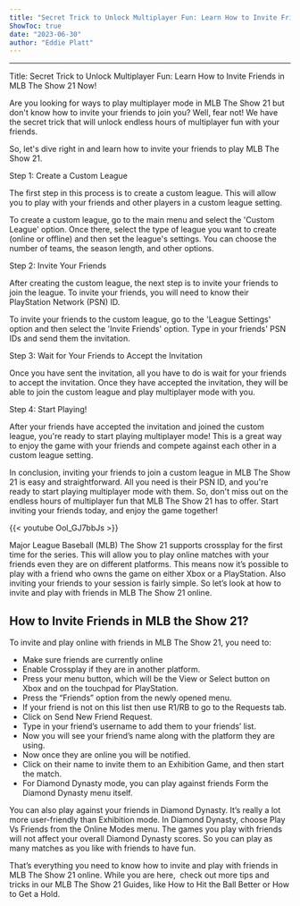 ```yaml
---
title: "Secret Trick to Unlock Multiplayer Fun: Learn How to Invite Friends in MLB The Show 21 Now!"
ShowToc: true 
date: "2023-06-30"
author: "Eddie Platt"
---
```

*****
Title: Secret Trick to Unlock Multiplayer Fun: Learn How to Invite Friends in MLB The Show 21 Now!

Are you looking for ways to play multiplayer mode in MLB The Show 21 but don't know how to invite your friends to join you? Well, fear not! We have the secret trick that will unlock endless hours of multiplayer fun with your friends. 

So, let's dive right in and learn how to invite your friends to play MLB The Show 21. 

Step 1: Create a Custom League

The first step in this process is to create a custom league. This will allow you to play with your friends and other players in a custom league setting. 

To create a custom league, go to the main menu and select the 'Custom League' option. Once there, select the type of league you want to create (online or offline) and then set the league's settings. You can choose the number of teams, the season length, and other options. 

Step 2: Invite Your Friends

After creating the custom league, the next step is to invite your friends to join the league. To invite your friends, you will need to know their PlayStation Network (PSN) ID. 

To invite your friends to the custom league, go to the 'League Settings' option and then select the 'Invite Friends' option. Type in your friends' PSN IDs and send them the invitation. 

Step 3: Wait for Your Friends to Accept the Invitation

Once you have sent the invitation, all you have to do is wait for your friends to accept the invitation. Once they have accepted the invitation, they will be able to join the custom league and play multiplayer mode with you. 

Step 4: Start Playing!

After your friends have accepted the invitation and joined the custom league, you're ready to start playing multiplayer mode! This is a great way to enjoy the game with your friends and compete against each other in a custom league setting. 

In conclusion, inviting your friends to join a custom league in MLB The Show 21 is easy and straightforward. All you need is their PSN ID, and you're ready to start playing multiplayer mode with them. So, don't miss out on the endless hours of multiplayer fun that MLB The Show 21 has to offer. Start inviting your friends today, and enjoy the game together!

{{< youtube Ool_GJ7bbJs >}} 



Major League Baseball (MLB) The Show 21 supports crossplay for the first time for the series. This will allow you to play online matches with your friends even they are on different platforms. This means now it’s possible to play with a friend who owns the game on either Xbox or a PlayStation. Also inviting your friends to your session is fairly simple. So let’s look at how to invite and play with friends in MLB The Show 21 online.
 
## How to Invite Friends in MLB the Show 21?
 

 
To invite and play online with friends in MLB The Show 21, you need to:
 
- Make sure friends are currently online
 - Enable Crossplay if they are in another platform.
 - Press your menu button, which will be the View or Select button on Xbox and on the touchpad for PlayStation.
 - Press the “Friends” option from the newly opened menu.
 - If your friend is not on this list then use R1/RB to go to the Requests tab.
 - Click on Send New Friend Request.
 - Type in your friend’s username to add them to your friends’ list.
 - Now you will see your friend’s name along with the platform they are using.
 - Now once they are online you will be notified.
 - Click on their name to invite them to an Exhibition Game, and then start the match.
 - For Diamond Dynasty mode, you can play against friends Form the Diamond Dynasty menu itself.

 
You can also play against your friends in Diamond Dynasty. It’s really a lot more user-friendly than Exhibition mode. In Diamond Dynasty, choose Play Vs Friends from the Online Modes menu. The games you play with friends will not affect your overall Diamond Dynasty scores. So you can play as many matches as you like with friends to have fun.
 
That’s everything you need to know how to invite and play with friends in MLB The Show 21 online. While you are here,  check out more tips and tricks in our MLB The Show 21 Guides, like How to Hit the Ball Better or How to Get a Hold.




